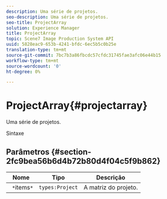 ```yaml
---
description: Uma série de projetos.
seo-description: Uma série de projetos.
seo-title: ProjectArray
solution: Experience Manager
title: ProjectArray
topic: Scene7 Image Production System API
uuid: 5828eac9-653b-4241-bfdc-6ec5b5c0b25e
translation-type: tm+mt
source-git-commit: 7bc7b3a86fbcdc57cfdc31745fae3afc06e44b15
workflow-type: tm+mt
source-wordcount: '0'
ht-degree: 0%

---
```



# ProjectArray{#projectarray}

Uma série de projetos.

Sintaxe

## Parâmetros {#section-2fc9bea56b6d4b72b80d4f04c5f9b862}

| Nome | Tipo | Descrição |
|---|---|---|
| ` *`items`*` | `types:Project` | A matriz do projeto. |

